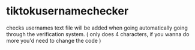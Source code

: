 # tiktokusernamechecker
checks usernames
text file will be added when going automatically going through the verification system.
( only does 4 characters, if you wanna do more you'd need to change the code )
